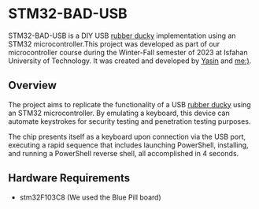 # STM32-BAD-USB

STM32-BAD-USB is a DIY USB [rubber ducky](https://shop.hak5.org/products/usb-rubber-ducky) implementation using an STM32 microcontroller.This project was developed as part of our microcontroller course during the Winter-Fall semester of 2023 at Isfahan University of Technology. It was created and developed by [Yasin](https://github.com/Orgonah) and [me:)](https://github.com/alidakik).

## Overview

The project aims to replicate the functionality of a USB [rubber ducky](https://shop.hak5.org/products/usb-rubber-ducky) using an STM32 microcontroller. By emulating a keyboard, this device can automate keystrokes for security testing and penetration testing purposes.

The chip presents itself as a keyboard upon connection via the USB port, executing a rapid sequence that includes launching PowerShell, installing, and running a PowerShell reverse shell, all accomplished in 4 seconds.






## Hardware Requirements

- stm32F103C8 (We used the Blue Pill board)

